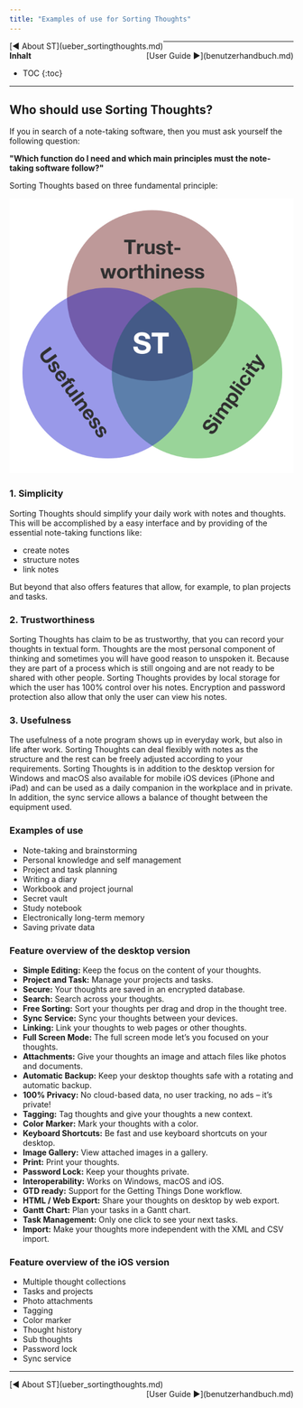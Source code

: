 ```yaml
---
title: "Examples of use for Sorting Thoughts"
---
```


<div class="pageNavigation">
<div style="float:left;">
   [◀️ About ST](ueber_sortingthoughts.md)
</div>
<div style="float:right;">
  [User Guide ▶️](benutzerhandbuch.md)
</div>
</div>

---------------
__Inhalt__
* TOC
{:toc}
---------------

## Who should use Sorting Thoughts?

If you in search of a note-taking software, then you must ask yourself the following question:

**"Which function do I need and which main principles must the note-taking software follow?"**

Sorting Thoughts based on three fundamental principle:

![ST fundamental principle](/assets/images/ST-Grundprinzipien-en.png)

### 1. Simplicity

Sorting Thoughts should simplify your daily work with notes and thoughts. This will be accomplished by a easy interface and by providing of the essential note-taking functions like:

* create notes
* structure notes
* link notes

But beyond that also offers features that allow, for example, to plan projects and tasks.

### 2. Trustworthiness

Sorting Thoughts has claim to be as trustworthy, that you can record your thoughts in textual form. Thoughts are the most personal component of thinking and sometimes you will have good reason to unspoken it.
Because they are part of a process which is still ongoing and are not ready to be shared with other people. Sorting Thoughts provides by local storage for which the user has 100% control over his notes. Encryption and password protection also allow that only the user can view his notes.

### 3. Usefulness

The usefulness of a note program shows up in everyday work, but also in life after work. Sorting Thoughts can deal flexibly with notes as the structure and the rest can be freely adjusted according to your requirements. Sorting Thoughts is in addition to the desktop version for Windows and macOS also available for mobile iOS devices (iPhone and iPad) and can be used as a daily companion in the workplace and in private. In addition, the sync service allows a balance of thought between the equipment used.

### Examples of use

* Note-taking and brainstorming
* Personal knowledge and self management
* Project and task planning
* Writing a diary
* Workbook and project journal
* Secret vault
* Study notebook
* Electronically long-term memory
* Saving private data

### Feature overview of the desktop version

* **Simple Editing:** Keep the focus on the content of your thoughts.
* **Project and Task:** Manage your projects and tasks.
* **Secure:** Your thoughts are saved in an encrypted database.
* **Search:** Search across your thoughts.
* **Free Sorting:** Sort your thoughts per drag and drop in the thought tree.
* **Sync Service:** Sync your thoughts between your devices.
* **Linking:** Link your thoughts to web pages or other thoughts.
* **Full Screen Mode:** The full screen mode let’s you focused on your thoughts.
* **Attachments:** Give your thoughts an image and attach files like photos and documents.
* **Automatic Backup:** Keep your desktop thoughts safe with a rotating and automatic backup.
* **100% Privacy:** No cloud-based data, no user tracking, no ads – it’s private!
* **Tagging:** Tag thoughts and give your thoughts a new context.
* **Color Marker:** Mark your thoughts with a color.
* **Keyboard Shortcuts:** Be fast and use keyboard shortcuts on your desktop.
* **Image Gallery:** View attached images in a gallery.
* **Print:** Print your thoughts.
* **Password Lock:** Keep your thoughts private.
* **Interoperability:** Works on Windows, macOS and iOS.
* **GTD ready:** Support for the Getting Things Done workflow.
* **HTML / Web Export:** Share your thoughts on desktop by web export.
* **Gantt Chart:** Plan your tasks in a Gantt chart.
* **Task Management:** Only one click to see your next tasks.
* **Import:** Make your thoughts more independent with the XML and CSV import.


### Feature overview of the iOS version

* Multiple thought collections
* Tasks and projects
* Photo attachments
* Tagging
* Color marker
* Thought history
* Sub thoughts
* Password lock
* Sync service

---------------

<div class="pageNavigation">
<div style="float:left;">
   [◀️ About ST](ueber_sortingthoughts.md)
</div>
<div style="float:right;">
  [User Guide ▶️](benutzerhandbuch.md)
</div>
</div>
